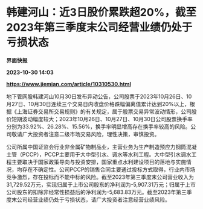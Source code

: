 # 韩建河山：近3日股价累跌超20%，截至2023年第三季度末公司经营业绩仍处于亏损状态
**界面快报**

**2023-10-30 14:03**

**https://www.jiemian.com/article/10310530.html**

地下管网股韩建河山10月30日发布异动公告，公司股票于2023年10月26日、10月27日、10月30日连续三个交易日内收盘价格跌幅偏离值累计达到20%以上，根据《上海证券交易所交易规则》的有关规定，属于股票交易异常波动情形，公司股价短期波动幅度较大；2023年10月26日、10月27日、10月30日公司股票换手率分别为33.92%、26.28%、15.56%，换手率明显增高存在换手率较高的风险。公司敬请广大投资者注意二级市场交易风险，理性决策，审慎投资。

公司所属中国证监会行业非金属矿物制品业，主营业务为生产制造预应力钢筒混凝土管（PCCP），PCCP主要用于大中型引水、调水等水利工程。大中型引水调水工程主要取决于国家政策导向与投资安排，国家重点水利建设项目的落地与实施情况，均存在不确定性。公司PCCP的销售合同主要通过投标方式取得，行业内市场竞争激烈，存在投标而不能中标的风险。截至2023年第三季度末公司营业收入为31,729.52万元，实现归属于上市公司股东的净利润为-5,907.31万元；归属于上市公司股东的扣除非经常性损益后的净利润为-5,683.83万元。截至2023年第三季度末公司经营业绩仍处于亏损状态，请广大投资者注意经营业绩风险。